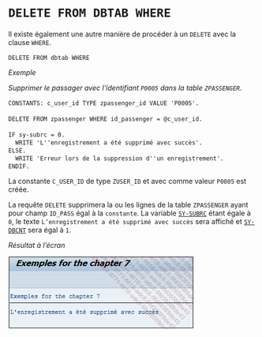 # **`DELETE FROM DBTAB WHERE`**

Il existe également une autre manière de procéder à un `DELETE` avec la clause `WHERE`.

```JS
DELETE FROM dbtab WHERE
```

_Exemple_

_Supprimer le passager avec l'identifiant `P0005` dans la table `ZPASSENGER`._

```JS
CONSTANTS: c_user_id TYPE zpassenger_id VALUE 'P0005'.

DELETE FROM zpassenger WHERE id_passenger = @c_user_id.

IF sy-subrc = 0.
  WRITE 'L''enregistrement a été supprimé avec succès'.
ELSE.
  WRITE 'Erreur lors de la suppression d''un enregistrement'.
ENDIF.
```

La constante `C_USER_ID` de type `ZUSER_ID` et avec comme valeur `P0005` est créée.

La requête `DELETE` supprimera la ou les lignes de la table `ZPASSENGER` ayant pour champ `ID_PASS` égal à la `constante`. La variable [`SY-SUBRC`](../../99_Help/02_SY-SYSTEM.md) étant égale à `0`, le texte `L’enregistrement a été supprimé avec succès` sera affiché et [`SY-DBCNT`](../../99_Help/02_SY-SYSTEM.md) sera égal à `1`.

_Résultat à l’écran_

![](../../99%20-%20Ressources/09_Instructions_dbtab%20-%2005%20-%2002%20-%2001.png)
